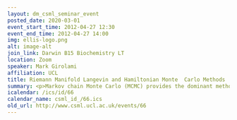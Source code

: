 ```yaml
---
layout: dm_csml_seminar_event
posted_date: 2020-03-01
event_start_time: 2012-04-27 12:30
event_end_time: 2012-04-27 14:00
img: ellis-logo.png
alt: image-alt
join_link: Darwin B15 Biochemistry LT
location: Zoom
speaker: Mark Girolami
affiliation: UCL
title: Riemann Manifold Langevin and Hamiltonian Monte  Carlo Methods
summary: <p>Markov chain Monte Carlo (MCMC) provides the dominant methodology for inference over statistical models with non-conjugate priors. Despite a wealth of theoretical characterisation of mixing times, geometric ergodicity, and asymptotic step-sizes, the design and implementation of MCMC methods remains something of an engineering art-form. An attempt to address this issue in a systematic manner leads one to consider the geometry of probability distributions, as has been the case previously in the study of e.g. higher-order efficiency in statistical estimators. By considering the natural Riemannian geometry of probability distributions MCMC proposal mechanisms based on Langevin diffusions that are characterised by the metric tensor and associated manifold connections are proposed and studied. Furthermore, optimal proposals that follow the geodesic paths related to the metric are defined via the Hamilton-Jacobi approach and these are empirically evaluated on some challenging modern-day inference tasks. Finally the exploitation of foliations in defining proposal mechanisms for hierarchical Bayesian models provides a tantalising glimpse of potential general methodology for efficient sampling for these notoriously challenging problems.</p><p>Slides for the talk&#58; <a href="/userdata/lunch_talks/2012_04_27_mg.pdf">PDF</a></p>
icalendar: /ics/id/66
calendar_name: csml_id_/66.ics
old_url: http://www.csml.ucl.ac.uk/events/66
---
```

